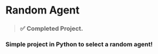<h1>Random Agent</h1>

> ### ✅ Completed Project.

### Simple project in Python to select a random agent!
